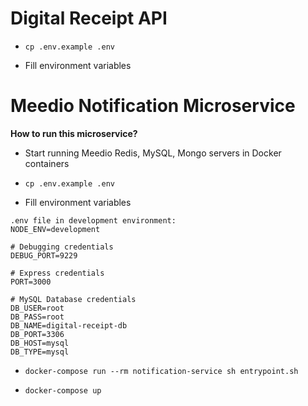 # Digital Receipt API

- `cp .env.example .env`

- Fill environment variables

# Meedio Notification Microservice

**How to run this microservice?**

- Start running Meedio Redis, MySQL, Mongo servers in Docker containers

- `cp .env.example .env`

- Fill environment variables

```
.env file in development environment:
NODE_ENV=development

# Debugging credentials
DEBUG_PORT=9229

# Express credentials
PORT=3000

# MySQL Database credentials
DB_USER=root
DB_PASS=root
DB_NAME=digital-receipt-db
DB_PORT=3306
DB_HOST=mysql
DB_TYPE=mysql
```

- `docker-compose run --rm notification-service sh entrypoint.sh`

- `docker-compose up`
